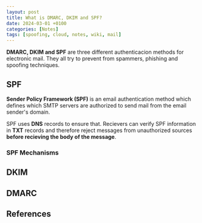 ```yaml
---
layout: post
title: What is DMARC, DKIM and SPF?
date: 2024-03-01 +0100
categories: [Notes]
tags: [spoofing, cloud, notes, wiki, mail]
---
```


**DMARC, DKIM and SPF** are three different authenticacion methods for electronic mail. They all try to prevent from spammers, phishing and spoofing techniques.


## SPF
**Sender Policy Framework (SPF)** is an email authentication method which defines which SMTP servers are authorized to send mail from the email sender's domain.  

SPF uses **DNS** records to ensure that. Recievers can verify SPF information in **TXT** records and therefore reject messages from unauthorized sources **before recieving the body of the message**.  

### SPF Mechanisms
## DKIM

## DMARC

## References
